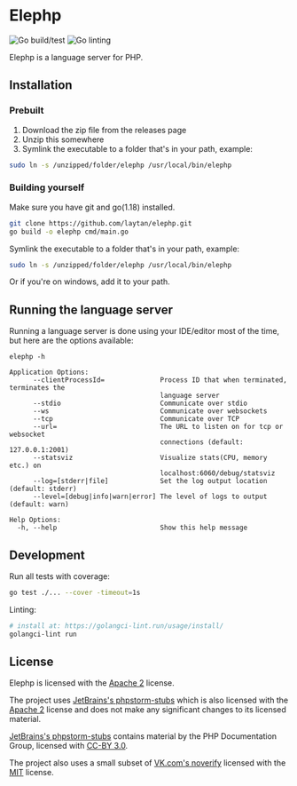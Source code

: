 # Elephp

![Go build/test](https://github.com/laytan/elephp/actions/workflows/go-test.yml/badge.svg?branch=main)
![Go linting](https://github.com/laytan/elephp/actions/workflows/golangci-lint.yml/badge.svg?branch=main)

Elephp is a language server for PHP.

## Installation

### Prebuilt

1. Download the zip file from the releases page
2. Unzip this somewhere
3. Symlink the executable to a folder that's in your path, example:
```bash
sudo ln -s /unzipped/folder/elephp /usr/local/bin/elephp
```

### Building yourself

Make sure you have git and go(1.18) installed.

```bash
git clone https://github.com/laytan/elephp.git
go build -o elephp cmd/main.go
```

Symlink the executable to a folder that's in your path, example:
```bash
sudo ln -s /unzipped/folder/elephp /usr/local/bin/elephp
```

Or if you're on windows, add it to your path.

## Running the language server

Running a language server is done using your IDE/editor most of the time,
but here are the options available:

```
elephp -h

Application Options:
      --clientProcessId=              Process ID that when terminated, terminates the
                                      language server
      --stdio                         Communicate over stdio
      --ws                            Communicate over websockets
      --tcp                           Communicate over TCP
      --url=                          The URL to listen on for tcp or websocket
                                      connections (default: 127.0.0.1:2001)
      --statsviz                      Visualize stats(CPU, memory etc.) on
                                      localhost:6060/debug/statsviz
      --log=[stderr|file]             Set the log output location (default: stderr)
      --level=[debug|info|warn|error] The level of logs to output (default: warn)

Help Options:
  -h, --help                          Show this help message
```

## Development

Run all tests with coverage:
```bash
go test ./... --cover -timeout=1s
```

Linting:
```bash
# install at: https://golangci-lint.run/usage/install/
golangci-lint run
```

## License

Elephp is licensed with the [Apache 2](https://www.apache.org/licenses/LICENSE-2.0) license.

The project uses [JetBrains's phpstorm-stubs](https://github.com/JetBrains/phpstorm-stubs)
which is also licensed with the [Apache 2](https://www.apache.org/licenses/LICENSE-2.0) license and does not
make any significant changes to its licensed material.

[JetBrains's phpstorm-stubs](https://github.com/JetBrains/phpstorm-stubs) contains material by the PHP Documentation Group,
licensed with [CC-BY 3.0](https://www.php.net/manual/en/cc.license.php).

The project also uses a small subset of [VK.com's noverify](https://github.com/VKCOM/noverify)
licensed with the [MIT](https://raw.githubusercontent.com/VKCOM/noverify/v0.5.3/LICENSE) license.
